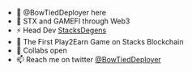 - 👋 @BowTiedDeployer here
- 👀 STX and GAMEFI through Web3
- ⚡ Head Dev [StacksDegens](https://twitter.com/StacksDegens) 
- 🚗 The First Play2Earn Game on Stacks Blockchain
- 🙌 Collabs open 
- 📫 Reach me on twitter [@BowTiedDeployer](https://twitter.com/BowTiedDeployer)

<!---
BowTiedDeployer/BowTiedDeployer is a ✨ special ✨ repository because its `README.md` (this file) appears on your GitHub profile.
You can click the Preview link to take a look at your changes.
--->
